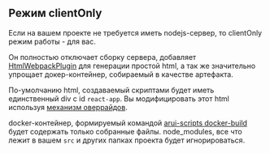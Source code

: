 ## Режим clientOnly
Если на вашем проекте не требуется иметь nodejs-сервер, то clientOnly режим работы - для вас.

Он полностью отключает сборку сервера, добавляет [HtmlWebpackPlugin](https://webpack.js.org/plugins/html-webpack-plugin/) для генерации
простой html, а так же значительно упрощает докер-контейнер, собираемый в качестве артефакта.

По-умолчанию html, создаваемый скриптами будет иметь единственный div с id `react-app`. Вы модифицировать этот html
используя [механизм оверрайдов](./overrides.md).

docker-контейнер, формируемый командой [arui-scripts docker-build](./commands.md#docker-build) будет содержать
только собранные файлы. node_modules, все что лежит в вашем `src` и других папках проекта будет игнорироваться.
